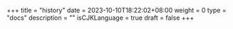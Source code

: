 +++
title = "history"
date = 2023-10-10T18:22:02+08:00
weight = 0
type = "docs"
description = ""
isCJKLanguage = true
draft = false
+++
